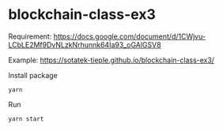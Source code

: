 # blockchain-class-ex3

Requirement: https://docs.google.com/document/d/1CWjvu-LCbLE2Mf9DvNLzkNrhunnk64Ia93_oGAlGSV8

Example: https://sotatek-tieple.github.io/blockchain-class-ex3/

Install package
```
yarn 
```
Run
```
yarn start
```